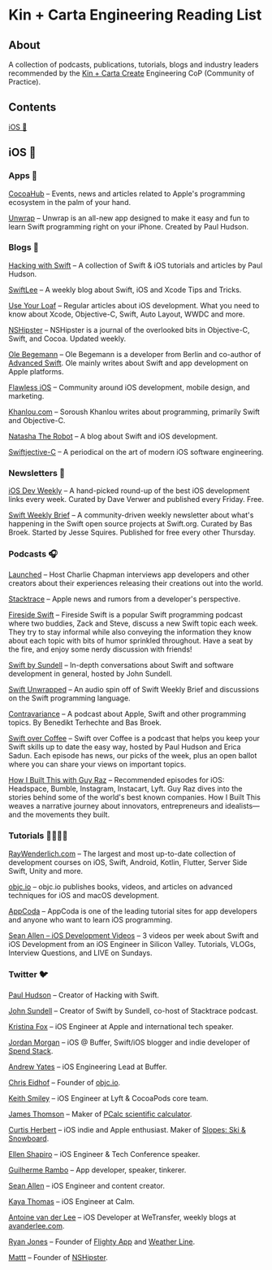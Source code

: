 # Kin + Carta Engineering Reading List

## About

A collection of podcasts, publications, tutorials, blogs and industry leaders recommended by the [Kin + Carta Create](https://www.kinandcarta.com/en/services/create/) Engineering CoP (Community of Practice).

## Contents

[iOS 🍏](#iOS-🍏)

## iOS 🍏


### Apps 📱

[CocoaHub](https://apps.apple.com/us/app/cocoahub/id1467755462) – Events, news and articles related to Apple's programming ecosystem in the palm of your hand.

[Unwrap](https://apps.apple.com/gb/app/unwrap/id1440611372) – Unwrap is an all-new app designed to make it easy and fun to learn Swift programming right on your iPhone. Created by Paul Hudson.


### Blogs 📝

[Hacking with Swift](https://www.hackingwithswift.com) – A collection of Swift & iOS tutorials and articles by Paul Hudson.

[SwiftLee](https://www.avanderlee.com) – A weekly blog about Swift, iOS and Xcode Tips and Tricks.

[Use Your Loaf](https://useyourloaf.com) – Regular articles about iOS development. What you need to know about Xcode, Objective-C, Swift, Auto Layout, WWDC and more.

[NSHipster](https://nshipster.com) – NSHipster is a journal of the overlooked bits in Objective-C, Swift, and Cocoa. Updated weekly.

[Ole Begemann](https://oleb.net) – Ole Begemann is a developer from Berlin and co-author of [Advanced Swift](https://www.objc.io/books/advanced-swift/). Ole mainly writes about Swift and app development on Apple platforms.

[Flawless iOS](https://medium.com/flawless-app-stories) – Community around iOS development, mobile design, and marketing.

[Khanlou.com](http://khanlou.com) – Soroush Khanlou writes about programming, primarily Swift and Objective-C.

[Natasha The Robot](https://www.natashatherobot.com) – A blog about Swift and iOS development.

[Swiftjective-C](https://www.swiftjectivec.com) – A periodical on the art of modern iOS software engineering.


### Newsletters 📨

[iOS Dev Weekly](https://iosdevweekly.com) – A hand-picked round-up of the best iOS development links every week. Curated by Dave Verwer and published every Friday. Free.

[Swift Weekly Brief](https://swiftweekly.github.io) – A community-driven weekly newsletter about what's happening in the Swift open source projects at Swift.org. Curated by Bas Broek. Started by Jesse Squires. Published for free every other Thursday.


### Podcasts 🎧

[Launched](https://podcasts.apple.com/gb/podcast/launched/id1491582246) – Host Charlie Chapman interviews app developers and other creators about their experiences releasing their creations out into the world.

[Stacktrace](https://podcasts.apple.com/pl/podcast/stacktrace/id1359435443) – Apple news and rumors from a developer's perspective.

[Fireside Swift](https://podcasts.apple.com/gb/podcast/fireside-swift/id1269435221?mt=2) – Fireside Swift is a popular Swift programming podcast where two buddies, Zack and Steve, discuss a new Swift topic each week. They try to stay informal while also conveying the information they know about each topic with bits of humor sprinkled throughout. Have a seat by the fire, and enjoy some nerdy discussion with friends!

[Swift by Sundell](https://podcasts.apple.com/gb/podcast/swift-by-sundell/id1267161825?mt=2) – In-depth conversations about Swift and software development in general, hosted by John Sundell.

[Swift Unwrapped](https://podcasts.apple.com/gb/podcast/swift-unwrapped/id1209817203?mt=2) – An audio spin off of Swift Weekly Brief and discussions on the Swift programming language.

[Contravariance](https://podcasts.apple.com/gb/podcast/contravariance-a-swift-podcast/id1423771323?mt=2) – A podcast about Apple, Swift and other programming topics. By Benedikt Terhechte and Bas Broek.

[Swift over Coffee](https://podcasts.apple.com/gb/podcast/swift-over-coffee/id1435076502?mt=2) – Swift over Coffee is a podcast that helps you keep your Swift skills up to date the easy way, hosted by Paul Hudson and Erica Sadun. Each episode has news, our picks of the week, plus an open ballot where you can share your views on important topics.

[How I Built This with Guy Raz](https://podcasts.apple.com/tt/podcast/how-i-built-this-with-guy-raz/id1150510297) – Recommended episodes for iOS: Headspace, Bumble, Instagram, Instacart, Lyft. Guy Raz dives into the stories behind some of the world's best known companies. How I Built This weaves a narrative journey about innovators, entrepreneurs and idealists—and the movements they built. 


### Tutorials 👩‍💻👨‍💻

[RayWenderlich.com](https://www.raywenderlich.com/ios) – The largest and most up-to-date collection of development courses on iOS, Swift, Android, Kotlin, Flutter, Server Side Swift, Unity and more.

[objc.io](https://www.objc.io) – objc.io publishes books, videos, and articles on advanced techniques for iOS and macOS development.

[AppCoda](https://www.appcoda.com/) – AppCoda is one of the leading tutorial sites for app developers and anyone who want to learn iOS programming.

[Sean Allen – iOS Development Videos](https://www.youtube.com/seanallen) – 3 videos per week about Swift and iOS Development from an iOS Engineer in Silicon Valley. Tutorials, VLOGs, Interview Questions, and LIVE on Sundays.


### Twitter 🐦

[Paul Hudson](https://twitter.com/twostraws?s=20) – Creator of Hacking with Swift.

[John Sundell](https://twitter.com/johnsundell) – Creator of Swift by Sundell, co-host of Stacktrace podcast.

[Kristina Fox](https://twitter.com/krstnfx) – iOS Engineer at Apple and international tech speaker.

[Jordan Morgan](https://twitter.com/JordanMorgan10) – iOS @ Buffer, Swift/iOS blogger and indie developer of [Spend Stack](https://www.spendstack.com).

[Andrew Yates](https://twitter.com/ay8s) – iOS Engineering Lead at Buffer.

[Chris Eidhof](https://twitter.com/chriseidhof) – Founder of [objc.io](https://objc.io).

[Keith Smiley](https://twitter.com/SmileyKeith) – iOS Engineer at Lyft & CocoaPods core team.

[James Thomson](https://twitter.com/jamesthomson) – Maker of [PCalc scientific calculator](https://apps.apple.com/gb/app/pcalc-the-best-calculator/id284666222).

[Curtis Herbert](https://twitter.com/parrots) – iOS indie and Apple enthusiast. Maker of [Slopes: Ski & Snowboard](https://apps.apple.com/gb/app/slopes/id643351983).

[Ellen Shapiro](https://twitter.com/designatednerd) – iOS Engineer & Tech Conference speaker.

[Guilherme Rambo](https://twitter.com/_inside) – App developer, speaker, tinkerer.

[Sean Allen](https://twitter.com/seanallen_dev) – iOS Engineer and content creator.

[Kaya Thomas](https://twitter.com/kthomas901) – iOS Engineer at Calm.

[Antoine van der Lee](https://twitter.com/twannl) – iOS Developer at WeTransfer, weekly blogs at [avanderlee.com](https://www.avanderlee.com).

[Ryan Jones](https://twitter.com/rjonesy) – Founder of [Flighty App](https://twitter.com/flightyapp) and [Weather Line](https://twitter.com/weatherlineapp).

[Mattt](https://twitter.com/mattt) – Founder of [NSHipster](https://nshipster.com).




